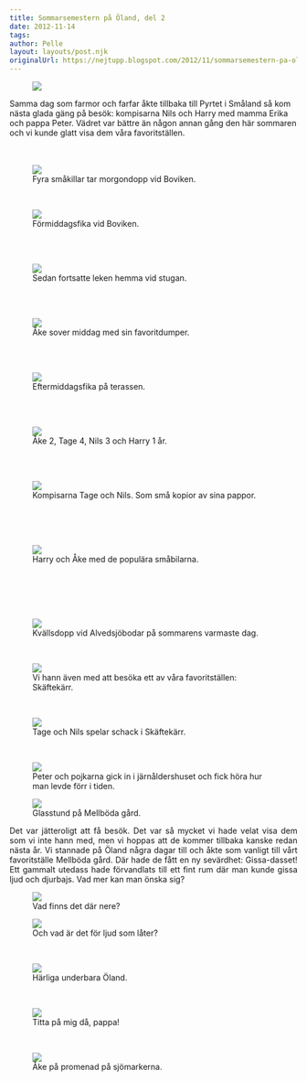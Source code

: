 ```yaml
---
title: Sommarsemestern på Öland, del 2
date: 2012-11-14
tags: 	
author: Pelle
layout: layouts/post.njk
originalUrl: https://nejtupp.blogspot.com/2012/11/sommarsemestern-pa-oland-del-2.html
---
```




<figure>
	<img src="../../../../img/O%CC%88land+-+Peters+familj-5C5C6545.jpg">
</figure>

Samma dag som farmor och farfar åkte tillbaka till Pyrtet i Småland så kom nästa glada gäng på besök: kompisarna Nils och Harry med mamma Erika och pappa Peter. Vädret var bättre än någon annan gång den här sommaren och vi kunde glatt visa dem våra favoritställen.<br><br><br>

<figure>
	<img src="../../../../img/O%CC%88land+-+Peters+familj-5C5C6549.jpg">
	<figcaption>Fyra småkillar tar morgondopp vid Boviken.</figcaption>
</figure><br>

<figure>
	<img src="../../../../img/O%CC%88land+-+Peters+familj-5C5C6575.jpg">
	<figcaption>Förmiddagsfika vid Boviken.</figcaption>
</figure><br><br>

<figure>
	<img src="../../../../img/O%CC%88land+-+Peters+familj-5C5C6608.jpg">
	<figcaption>Sedan fortsatte leken hemma vid stugan.</figcaption>
</figure><br><br>

<figure>
	<img src="../../../../img/O%CC%88land+-+Peters+familj-5C5C6598.jpg">
	<figcaption>Åke sover middag med sin favoritdumper.</figcaption>
</figure><br><br>

<figure>
	<img src="../../../../img/O%CC%88land+-+Peters+familj-5C5C6659.jpg">
	<figcaption>Eftermiddagsfika på terassen.</figcaption>
</figure><br><br>

<figure>
	<img src="../../../../img/O%CC%88land+-+Peters+familj-5C5C6670.jpg">
	<figcaption>Åke 2, Tage 4, Nils 3 och Harry 1 år.</figcaption>
</figure><br><br>

<figure>
	<img src="../../../../img/O%CC%88land+-+Peters+familj-5C5C6696.jpg">
	<figcaption>Kompisarna Tage och Nils. Som små kopior av sina pappor.</figcaption>
</figure><br><br><br>

<figure>
	<img src="../../../../img/O%CC%88land+-+Peters+familj-5C5C6654.jpg">
	<figcaption>Harry och Åke med de populära småbilarna.</figcaption>
</figure><br><br><br><br>

<figure>
	<img src="../../../../img/O%CC%88land+-+Peters+familj-5C5C6628.jpg">
	<figcaption>Kvällsdopp vid Alvedsjöbodar på sommarens varmaste dag.</figcaption>
</figure><br>

<figure>
	<img src="../../../../img/O%CC%88land+-+Peters+familj-5C5C6726.jpg">
	<figcaption>Vi hann även med att besöka ett av våra favoritställen: Skäftekärr.</figcaption>
</figure><br>

<figure>
	<img src="../../../../img/O%CC%88land+-+Peters+familj-5C5C6715.jpg">
	<figcaption>Tage och Nils spelar schack i Skäftekärr.</figcaption>
</figure><br>

<figure>
	<img src="../../../../img/O%CC%88land+-+Peters+familj-5C5C6739.jpg">
	<figcaption>Peter och pojkarna gick in i järnåldershuset och fick höra hur man levde förr i tiden.</figcaption>
</figure>

<figure>
	<img src="../../../../img/O%CC%88land+-+Allma%CC%88nt-5C5C6792.jpg">
	<figcaption>Glasstund på Mellböda gård.</figcaption>
</figure><div class="separator" style="clear: both; text-align: justify;"><span style="text-align: left;">Det var jätteroligt att få besök. Det var så mycket vi hade velat visa dem som vi inte hann med, men vi hoppas att de kommer tillbaka kanske redan nästa år. Vi stannade på Öland några dagar till och åkte som vanligt till vårt favoritställe Mellböda gård. Där hade de fått en ny sevärdhet: Gissa-dasset! Ett gammalt utedass hade förvandlats till ett fint rum där man kunde gissa ljud och djurbajs. Vad mer kan man önska sig? </span>

<figure>
	<img src="../../../../img/O%CC%88land+-+Allma%CC%88nt-5C5C6781.jpg">
	<figcaption>Vad finns det där nere?</figcaption>
</figure>

<figure>
	<img src="../../../../img/O%CC%88land+-+Allma%CC%88nt-5C5C6776.jpg">
	<figcaption>Och vad är det för ljud som låter?</figcaption>
</figure><br>

<figure>
	<img src="../../../../img/O%CC%88land+-+Allma%CC%88nt-5C5C6811.jpg">
	<figcaption>Härliga underbara Öland.</figcaption>
</figure><br>

<figure>
	<img src="../../../../img/O%CC%88land+-+Allma%CC%88nt-5C5C6768.jpg">
	<figcaption>Titta på mig då, pappa!</figcaption>
</figure><br>

<figure>
	<img src="../../../../img/O%CC%88land+-+Allma%CC%88nt-5C5C6947.jpg">
	<figcaption>Åke på promenad på sjömarkerna.</figcaption>
</figure>
